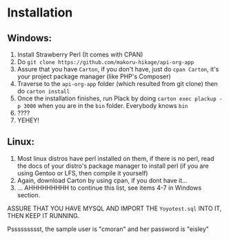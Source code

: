 # Installation

## Windows:

1. Install Strawberry Perl (It comes with CPAN)
2. Do `git clone https://github.com/makoru-hikage/api-org-app`
3. Assure that you have `Carton`, if you don't have, just do `cpan Carton`, it's your project package manager (like PHP's Composer)
4. Traverse to the `api-org-app` folder (which resulted from git clone) then do `carton install`
5. Once the installation finishes, run Plack by doing `carton exec plackup -p 3000` when you are in the `bin` folder. Everybody knows `bin`
6. ????
7. YEHEY!

## Linux:
1. Most linux distros have perl installed on them, if there is no perl, read the docs of your distro's package manager to install perl (if you are using Gentoo or LFS, then compile it yourself)
2. Again, download Carton by using cpan, if you dont have it...
3. ... AHHHHHHHHH to continue this list, see items 4-7 in Windows section.

ASSURE THAT YOU HAVE MYSQL AND IMPORT THE `Yoyotest.sql` INTO IT, THEN KEEP IT RUNNING.

Pssssssssst, the sample user is "cmoran" and her password is "eisley"
